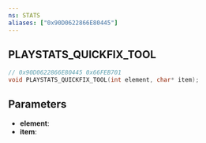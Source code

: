 ```yaml
---
ns: STATS
aliases: ["0x90D0622866E80445"]
---
```

## PLAYSTATS_QUICKFIX_TOOL

```c
// 0x90D0622866E80445 0x66FEB701
void PLAYSTATS_QUICKFIX_TOOL(int element, char* item);
```

## Parameters
* **element**:
* **item**:

